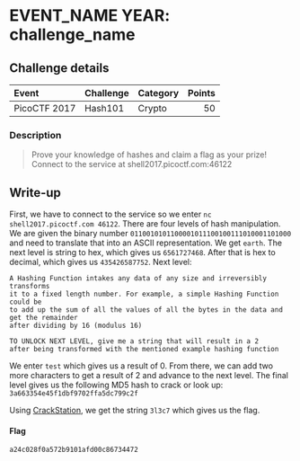 # EVENT_NAME YEAR: challenge_name

## Challenge details
| Event | Challenge | Category | Points |
|:------|:----------|:---------|-------:|
| PicoCTF 2017 | Hash101 | Crypto | 50 |

### Description
> Prove your knowledge of hashes and claim a flag as your prize! Connect to the service at shell2017.picoctf.com:46122

## Write-up
First, we have to connect to the service so we enter `nc shell2017.picoctf.com 46122`.  There are four levels of hash manipulation.  We are given the binary number `0110010101100001011100100111010001101000` and need to translate that into an ASCII representation. We get `earth`.  The next level is string to hex, which gives us `6561727468`.  After that is hex to decimal, which gives us `435426587752`.  Next level: 

```
A Hashing Function intakes any data of any size and irreversibly transforms
it to a fixed length number. For example, a simple Hashing Function could be
to add up the sum of all the values of all the bytes in the data and get the remainder
after dividing by 16 (modulus 16)

TO UNLOCK NEXT LEVEL, give me a string that will result in a 2
after being transformed with the mentioned example hashing function
```
We enter `test` which gives us a result of 0.  From there, we can add two more characters to get a result of 2 and advance to the next level.  The final level gives us the following MD5 hash to crack or look up:
`3a663354e45f1dbf9702ffa5dc799c2f`

Using [CrackStation](https://crackstation.net/), we get the string `3l3c7` which gives us the flag.

#### Flag
`a24c028f0a572b9101afd00c86734472`
